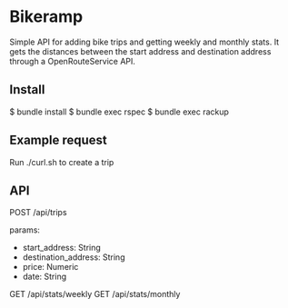 # Bikeramp

Simple API for adding bike trips and getting weekly and monthly stats. It gets the distances between the start address and destination address through a OpenRouteService API.

## Install

  $ bundle install
  $ bundle exec rspec
  $ bundle exec rackup

## Example request

Run ./curl.sh to create a trip

## API

POST /api/trips

params:
* start_address: String
* destination_address: String
* price: Numeric
* date: String

GET /api/stats/weekly
GET /api/stats/monthly
